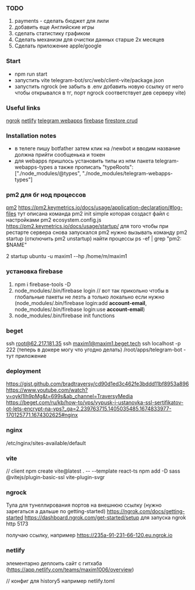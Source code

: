 ### TODO
1) payments - сделать бюджет для лили
2) добавить еще  Английские игры
3) сделать статистику графиком
4) Сделать механизм для очистки данных старше 2х месяцев
5) Сделать приложение apple/google

### Start
- npm run start
- запустить vite telegram-bot/src/web/client-vite/package.json
- запустить ngrock (не забыть в .env добавить новую ссылку от него чтобы открывался в тг, порт ngrock соответствует дев серверу vite)

### Useful links
[ngrok](https://ngrok.com/docs/getting-started)
[netlify](https://app.netlify.com/)
[telegram webapps](https://core.telegram.org/bots/webapps#implementing-web-apps)
[firebase](https://console.firebase.google.com/)
[firestore crud](https://cloud.google.com/nodejs/docs/reference/firestore/latest)


### Installation notes
- в телеге пишу botfather затем клик на /newbot и вводим название должна прийти сообщенька и токен
- для webapps пришлось установить типы из нпм пакета telegram-webapps-types а также прописать "typeRoots": ["./node_modules/@types", "./node_modules/telegram-webapps-types"]

### pm2 для бг нод процессов
[pm2](https://www.npmjs.com/package/pm2)
https://pm2.keymetrics.io/docs/usage/application-declaration/#log-files
тут описана команда  pm2 init simple которая создаст файл с настройками pm2 ecosystem.config.js
https://pm2.keymetrics.io/docs/usage/startup/
для того чтобы при рестарте сервера снова запускался pm2 нужно вызывать команду 
pm2 startup (отключить pm2 unstartup)
найти процессы
ps -ef | grep "pm2: $NAME"

2 startup ubuntu -u maxim1 --hp /home/m/maxim1

### установка firebase
1) npm i firebase-tools -D
2) node_modules/.bin/firebase login // вот так прикольно чтобы в глобальные пакеты не лезть а только локально
если нужно (node_modules/.bin/firebase login:add __account-email__, node_modules/.bin/firebase login:use  __account-email__)
3) node_modules/.bin/firebase init functions

### beget
ssh root@62.217.181.35
ssh maxim1@maxim1.beget.tech
ssh localhost -p 222
(теперь в докере могу что угодно делать)
/root/apps/telegram-bot - тут приложение

### deployment
https://gist.github.com/bradtraversy/cd90d1ed3c462fe3bddd11bf8953a896
https://www.youtube.com/watch?v=oykl1Ih9pMg&t=699s&ab_channel=TraversyMedia
https://beget.com/ru/kb/how-to/vps/vypusk-i-ustanovka-ssl-sertifikatov-ot-lets-encrypt-na-vps?_ga=2.239763715.1405035485.1674833977-170125771.1674302625#nginx

### nginx 
/etc/nginx/sites-available/default

### vite
// client
npm create vite@latest . -- --template react-ts
npm add -D sass @vitejs/plugin-basic-ssl vite-plugin-svgr     

### ngrock
Тула для тунеллирования портов на внешнюю ссылку (нужно зарегаться а дальше по getting-started)
https://ngrok.com/docs/getting-started
https://dashboard.ngrok.com/get-started/setup
для запуска
ngrok http 5173

получаю ссылку, например https://235a-91-231-66-120.eu.ngrok.io

### netlify
элементарно деплоить сайт с гитхаба (https://app.netlify.com/teams/maxim1006/overview)

// конфиг для history5 например
netlify.toml

